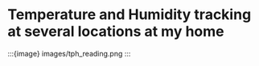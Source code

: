 # Temperature and Humidity tracking at several locations at my home

:::{image} images/tph_reading.png
:::
